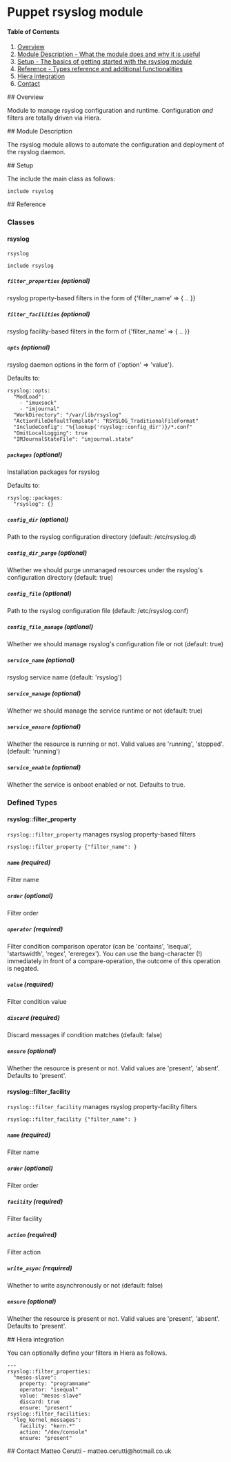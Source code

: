 # Puppet rsyslog module

#### Table of Contents

1. [Overview](#overview)
2. [Module Description - What the module does and why it is useful](#module-description)
3. [Setup - The basics of getting started with the rsyslog module](#setup)
4. [Reference - Types reference and additional functionalities](#reference)
5. [Hiera integration](#hiera)
6. [Contact](#contact)

<a name="overview"/>
## Overview

Module to manage rsyslog configuration and runtime. Configuration *and* filters are totally driven via Hiera.

<a name="module-description"/>
## Module Description

The rsyslog module allows to automate the configuration and deployment of the rsyslog daemon.

<a name="setup"/>
## Setup

The include the main class as follows:

```
include rsyslog
```

<a name="reference"/>
## Reference

### Classes

#### rsyslog
`rsyslog`

```
include rsyslog
```

##### `filter_properties` (optional)
rsyslog property-based filters in the form of {'filter_name' => { .. }}

##### `filter_facilities` (optional)
rsyslog facility-based filters in the form of {'filter_name' => { .. }}

##### `opts` (optional)
rsyslog daemon options in the form of {'option' => 'value'}.

Defaults to:
```
rsyslog::opts:
  "ModLoad":
    - "imuxsock"
    - "imjournal"
  "WorkDirectory": "/var/lib/rsyslog"
  "ActionFileDefaultTemplate": "RSYSLOG_TraditionalFileFormat"
  "IncludeConfig": "%{lookup('rsyslog::config_dir')}/*.conf"
  "OmitLocalLogging": true
  "IMJournalStateFile": "imjournal.state"
```

##### `packages` (optional)
Installation packages for rsyslog

Defaults to:
```
rsyslog::packages:
  "rsyslog": {}
```

##### `config_dir` (optional)
Path to the rsyslog configuration directory (default: /etc/rsyslog.d)

##### `config_dir_purge` (optional)
Whether we should purge unmanaged resources under the rsyslog's configuration directory (default: true)

##### `config_file` (optional)
Path to the rsyslog configuration file (default: /etc/rsyslog.conf)

##### `config_file_manage` (optional)
Whether we should manage rsyslog's configuration file or not (default: true)

##### `service_name` (optional)
rsyslog service name (default: 'rsyslog')

##### `service_manage` (optional)
Whether we should manage the service runtime or not (default: true)

##### `service_ensure` (optional)
Whether the resource is running or not. Valid values are 'running', 'stopped'. (default: 'running')

##### `service_enable` (optional)
Whether the service is onboot enabled or not. Defaults to true.

### Defined Types

#### rsyslog::filter_property
`rsyslog::filter_property` manages rsyslog property-based filters

```
rsyslog::filter_property {"filter_name": }
```

##### `name` (required)
Filter name

##### `order` (optional)
Filter order

##### `operator` (required)
Filter condition comparison operator (can be 'contains', 'isequal', 'startswidth', 'regex', 'ereregex'). You can use the bang-character (!) immediately in front of a compare-operation, the outcome of this operation is negated.

##### `value` (required)
Filter condition value

##### `discard` (required)
Discard messages if condition matches (default: false)

##### `ensure` (optional)
Whether the resource is present or not. Valid values are 'present', 'absent'. Defaults to 'present'.

#### rsyslog::filter_facility
`rsyslog::filter_facility` manages rsyslog property-facility filters

```
rsyslog::filter_facility {"filter_name": }
```

##### `name` (required)
Filter name

##### `order` (optional)
Filter order

##### `facility` (required)
Filter facility

##### `action` (required)
Filter action

##### `write_async` (required)
Whether to write asynchronously or not (default: false)

##### `ensure` (optional)
Whether the resource is present or not. Valid values are 'present', 'absent'. Defaults to 'present'.


<a name="hiera"/>
## Hiera integration

You can optionally define your filters in Hiera as follows.

```
---
rsyslog::filter_properties:
  "mesos-slave":
    property: "programname"
    operator: "isequal"
    value: "mesos-slave"
    discard: true
    ensure: "present"
rsyslog::filter_facilities:
  "log_kernel_messages":
    facility: "kern.*"
    action: "/dev/console"
    ensure: "present"
```

<a name="contact"/>
## Contact
Matteo Cerutti - matteo.cerutti@hotmail.co.uk
